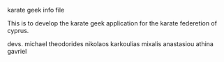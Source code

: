 karate geek info file

This is to develop the karate geek application for the karate federetion of cyprus.

devs.
michael theodorides
nikolaos karkoulias
mixalis anastasiou
athina gavriel

